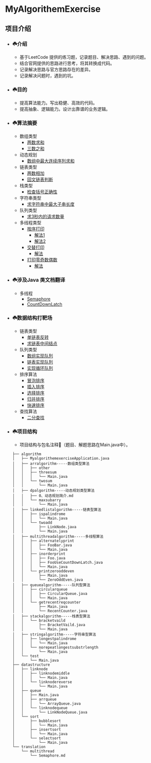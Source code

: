 # MyAlgorithemExercise

## 项目介绍
* ### ☘️介绍
     * 基于LeetCode 提供的练习题，记录题目、解决思路、遇到的问题。
     * 结合官网提供的思路进行思考，将其转换成代码。
     * 记录解决思路与官方思路存在的差异。
     * 记录解决问题时，遇到的坑。
        
* ### ☘️目的
     * 提高算法能力。写出稳健、高效的代码。
     * 提高抽象、逻辑能力。设计出靠谱的业务逻辑。 
     
* ### ☘️算法摘要
     * 数组类型
        * [两数求和](src/main/java/com/zhengjianbin/algorithm/arralgorithm/twosum/Main.java)
        * [三数之和](src/main/java/com/zhengjianbin/algorithm/arralgorithm/threesum/Main.java)     
     * 动态规划
        * [数组中最大连续序列求和](src/main/java/com/zhengjianbin/algorithm/dpalgorithm/maxsubarry/Main.java)
     * 链表类型
        * [两数相加](src/main/java/com/zhengjianbin/algorithm/linkedlistalgorithm/twoadd/Main.java)
        * [回文链表判断](src/main/java/com/zhengjianbin/algorithm/linkedlistalgorithm/ispalindrome/Main.java)
     * 栈类型
        * [检查括号正确性](src/main/java/com/zhengjianbin/algorithm/stackalgorithm/bracketvaild/BracketVaild.java)
     * 字符串类型
        * [求字符串中最大子串长度](src/main/java/com/zhengjianbin/algorithm/stringalgorithm/norepeatlongestsubstrlength/Main.java)
     * 队列类型
        * [求3秒内的请求数量](src/main/java/com/zhengjianbin/algorithm/queuealgorithm/getrecentreqcounter/Main.java)
     * 多线程类型
         * [按序打印](src/main/java/com/zhengjianbin/algorithm/multithreadalgorithm/inorderprint/Main.java)
            * [解法1](src/main/java/com/zhengjianbin/algorithm/multithreadalgorithm/inorderprint/Foo.java)
            * [解法2](src/main/java/com/zhengjianbin/algorithm/multithreadalgorithm/inorderprint/FooUseCountDownLatch.java)
         * [交替打印](src/main/java/com/zhengjianbin/algorithm/multithreadalgorithm/alternatelyprint/Main.java) 
            * [解法](src/main/java/com/zhengjianbin/algorithm/multithreadalgorithm/alternatelyprint/FooBar.java)
         * [打印零奇数偶数](src/main/java/com/zhengjianbin/algorithm/multithreadalgorithm/printzerooddeven/Main.java)
            * [解法](src/main/java/com/zhengjianbin/algorithm/multithreadalgorithm/printzerooddeven/ZeroOddEven.java)

* ### ☘️涉及Java 类文档翻译
     * 多线程
       * [Semaphore](src/main/java/com/zhengjianbin/translation/multithread/Semaphore.md)
       * [CountDownLatch](src/main/java/com/zhengjianbin/translation/multithread/CountDownLatch.md)
       

* ### ☘️数据结构打靶场
     * 链表类型
       * [单链表反转](src/main/java/com/zhengjianbin/datastructure/linknode/linknodereverse/Main.java)
       * [求链表中间结点](src/main/java/com/zhengjianbin/datastructure/linknode/linknodemiddle/Main.java)
     * 队列类型
       * [数组实现队列](src/main/java/com/zhengjianbin/datastructure/queue/arrqueue/ArrayQueue.java)
       * [链表实现队列](src/main/java/com/zhengjianbin/datastructure/queue/linknodequeue/LinkNodeQueue.java)
       * [实现循环队列](src/main/java/com/zhengjianbin/algorithm/queuealgorithm/circularqueue/Main.java)
     * 排序算法
       * [冒泡排序](src/main/java/com/zhengjianbin/datastructure/sort/bubblesort/Main.java)
       * [插入排序](src/main/java/com/zhengjianbin/datastructure/sort/insertsort/Main.java)
       * [选择排序](src/main/java/com/zhengjianbin/datastructure/sort/selectsort/Main.java)
       * [归并排序](src/main/java/com/zhengjianbin/datastructure/sort/mergesort/Main.java)
       * [快速排序](src/main/java/com/zhengjianbin/datastructure/sort/quicksort/Main.java)
     * 查找算法
       * [二分查找](src/main/java/com/zhengjianbin/datastructure/findalgorithm/binarysearch/M``ain.java)
        
* ### ☘️项目结构
     * 项目结构与包名注释🌴（题目、解题思路在Main.java中）。
     ```          
     ├── algorithm
     │   ├── MyalgorithemexerciseApplication.java
     │   ├── arralgorithm-----数组类型算法
     │   │   ├── other
     │   │   ├── threesum
     │   │   │   └── Main.java
     │   │   └── twosum
     │   │       └── Main.java
     │   ├── dpalgorithm-----动态规划类型算法
     │   │   ├── 0、动态规划简介.md
     │   │   └── maxsubarry
     │   │       └── Main.java
     │   ├── linkedlistalgorithm-----链表型算法
     │   │   ├── ispalindrome
     │   │   │   └── Main.java
     │   │   └── twoadd
     │   │       ├── LinkNode.java
     │   │       └── Main.java
     │   ├── multithreadalgorithm-----多线程算法
     │   │   ├── alternatelyprint
     │   │   │   ├── FooBar.java
     │   │   │   └── Main.java
     │   │   ├── inorderprint
     │   │   │   ├── Foo.java
     │   │   │   ├── FooUseCountDownLatch.java
     │   │   │   └── Main.java
     │   │   └── printzerooddeven
     │   │       ├── Main.java
     │   │       └── ZeroOddEven.java
     │   ├── queuealgorithm-----队列型算法
     │   │   ├── circularqueue
     │   │   │   ├── CircularQueue.java
     │   │   │   └── Main.java
     │   │   └── getrecentreqcounter
     │   │       ├── Main.java
     │   │       └── RecentCounter.java
     │   ├── stackalgorithm-----栈表型算法
     │   │   └── bracketvaild
     │   │       ├── BracketVaild.java
     │   │       └── Main.java
     │   ├── stringalgorithm-----字符串型算法
     │   │   ├── longestpalindrome
     │   │   │   └── Main.java
     │   │   └── norepeatlongestsubstrlength
     │   │       └── Main.java
     │   └── test
     │       └── Main.java
     ├── datastructure
     │   ├── linknode
     │   │   ├── linknodemiddle
     │   │   │   └── Main.java
     │   │   └── linknodereverse
     │   │       └── Main.java
     │   ├── queue
     │   │   ├── Main.java
     │   │   ├── arrqueue
     │   │   │   └── ArrayQueue.java
     │   │   └── linknodequeue
     │   │       └── LinkNodeQueue.java
     │   └── sort
     │       ├── bubblesort
     │       │   └── Main.java
     │       ├── insertsort
     │       │   └── Main.java
     │       └── selectsort
     │           └── Main.java
     └── translation
         └── multithread
             └── Semaphore.md
     ```  